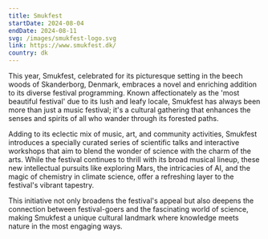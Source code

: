 ```yaml
---
title: Smukfest
startDate: 2024-08-04
endDate: 2024-08-11
svg: /images/smukfest-logo.svg
link: https://www.smukfest.dk/
country: dk
---
```

This year, Smukfest, celebrated for its picturesque setting in the beech woods of Skanderborg, Denmark, embraces a novel and enriching addition to its diverse festival programming. Known affectionately as the 'most beautiful festival' due to its lush and leafy locale, Smukfest has always been more than just a music festival; it's a cultural gathering that enhances the senses and spirits of all who wander through its forested paths.

Adding to its eclectic mix of music, art, and community activities, Smukfest introduces a specially curated series of scientific talks and interactive workshops that aim to blend the wonder of science with the charm of the arts. While the festival continues to thrill with its broad musical lineup, these new intellectual pursuits like exploring Mars, the intricacies of AI, and the magic of chemistry in climate science, offer a refreshing layer to the festival's vibrant tapestry.

This initiative not only broadens the festival's appeal but also deepens the connection between festival-goers and the fascinating world of science, making Smukfest a unique cultural landmark where knowledge meets nature in the most engaging ways.
